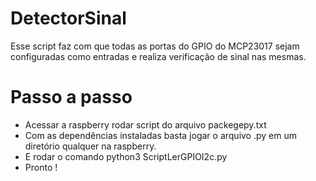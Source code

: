 # DetectorSinal
Esse script faz com que todas as portas do GPIO do MCP23017 sejam configuradas como entradas e realiza verificação de sinal nas mesmas.

# Passo a passo
- Acessar a raspberry rodar script do arquivo packegepy.txt
- Com as dependências instaladas basta jogar o arquivo .py em um diretório qualquer na raspberry.
- E rodar o comando python3 ScriptLerGPIOI2c.py
- Pronto !
